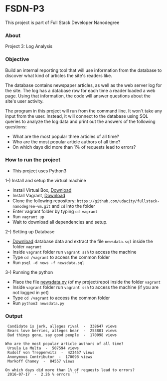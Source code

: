 # FSDN-P3
This project is part of Full Stack Developer Nanodegree

### About
Project 3: Log Analysis

### Objective
Build an internal reporting tool that will use information from the database to discover what kind of articles the site's readers like.

The database contains newspaper articles, as well as the web server log for the site. The log has a database row for each time a reader loaded a web page. Using that information, the code will answer questions about the site's user activity.

The program in this project will run from the command line. It won't take any input from the user. Instead, it will connect to the database using SQL queries to analyze the log data and print out the answers of the following questions:
* What are the most popular three articles of all time?
* Who are the most popular article authors of all time?
* On which days did more than 1% of requests lead to errors?

### How to run the project

* This project uses Python3

1-) Install and setup the virtual machine
* Install Virtual Box, [Download](https://www.virtualbox.org/wiki/Downloads)
* Install Vagrant, [Download](https://www.vagrantup.com/downloads.html)
* Clone the following repository: ```https://github.com/udacity/fullstack-nanodegree-vm.git``` and ```cd``` into the folder 
* Enter vagrant folder by typing ```cd vagrant```
* Run ```vagrant up```
* Wait to download all dependencies and setup.

2-) Setting up Database
* [Download](https://d17h27t6h515a5.cloudfront.net/topher/2016/August/57b5f748_newsdata/newsdata.zip) database data and extract the file ```newsdata.sql``` inside the folder ```vagrant```
* Inside ```vagrant``` folder run ```vagrant ssh``` to access the machine
* Type ```cd /vagrant``` to access the common folder
* Run ```psql -d news -f newsdata.sql```

3-) Running the python
* Place the file [newsdata.py](https://raw.githubusercontent.com/walternunes/FSDN-P3/master/newsdata.py) (of my project/repo) inside the folder ```vagrant```
* Inside ```vagrant``` folder run ```vagrant ssh``` to access the machine (if you are not logged in yet)
* Type ```cd /vagrant``` to access the common folder
* Run ```python3 newsdata.py```

### Output
```What are the most popular three articles of all time?
 Candidate is jerk, alleges rival  -  338647 views
 Bears love berries, alleges bear  -  253801 views
 Bad things gone, say good people  -  170098 views

Who are the most popular article authors of all time?
 Ursula La Multa  -  507594 views
 Rudolf von Treppenwitz  -  423457 views
 Anonymous Contributor  -  170098 views
 Markoff Chaney  -  84557 views

On which days did more than 1% of requests lead to errors?
 2016-07-17  -  2.26 % errors ```
